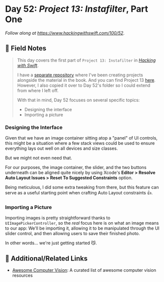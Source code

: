 # Day 52: _Project 13: Instafilter_, Part One

_Follow along at https://www.hackingwithswift.com/100/52_.


## 📒 Field Notes

> This day covers the first part of `Project 13: Instafilter` in _[Hacking with Swift](https://www.hackingwithswift.com/read/13)_.
>
> I have a [separate repository](https://github.com/CypherPoet/book--hacking-with-swift) where I've been creating projects alongside the material in the book. And you can find Project 13 [here](https://github.com/CypherPoet/book--hacking-with-swift/tree/master/13-instafilter). However, I also copied it over to Day 52's folder so I could extend from where I left off.
>
> With that in mind, Day 52 focuses on several specific topics:
>
> - Designing the interface
> - Importing a picture


### Designing the Interface

Given that we have an image container sitting atop a "panel" of UI controls, this might be a situation where a few stack views could be used to ensure everything lays out well on all devices and size classes.

But we might not even need that.

For our purposes, the image container, the slider, and the two buttons underneath can be aligned quite nicely by using Xcode's **Editor > Resolve Auto Layout Issues > Reset To Suggested Constraints** option.

Being meticulous, I did some extra tweaking from there, but this feature can serve as a useful starting point when crafting Auto Layout constraints 👍.


### Importing a Picture

Importing images is pretty straightforward thanks to `UIImagePickerController`, so the _real_ focus here is on what an image means to our app: We'll be importing it, allowing it to be manipulated through the UI slider control, and then allowing users to save their finished photo.

In other words... we're just getting started 😼.


## 🔗 Additional/Related Links

- [Awesome Computer Vision](https://github.com/jbhuang0604/awesome-computer-vision): A curated list of awesome computer vision resources


